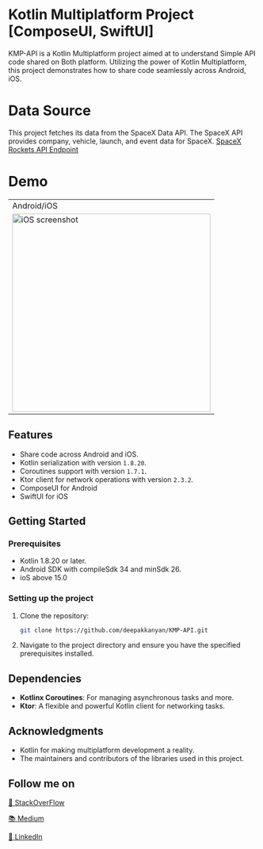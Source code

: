 # Kotlin Multiplatform Project [ComposeUI, SwiftUI]

KMP-API is a Kotlin Multiplatform project aimed at to understand Simple API code shared on Both platform. 
Utilizing the power of Kotlin Multiplatform, this project demonstrates how to share code seamlessly across Android, iOS.

# Data Source

This project fetches its data from the SpaceX Data API. The SpaceX API provides company, vehicle, launch, and event data for SpaceX.
[SpaceX Rockets API Endpoint](https://docs.spacexdata.com/)

# Demo
<table>
  <tr>
    <td>Android/iOS</td>
  </tr>
  <tr>
    <td valign="top"><img src="https://github.com/deepakkanyan/KMP-API/blob/master/images/Untitled_Project_V1.gif" alt="iOS screenshot" width="400"/></td>
  </tr>
 </table>

## Features

- Share code across Android and iOS.
- Kotlin serialization with version `1.8.20`.
- Coroutines support with version `1.7.1`.
- Ktor client for network operations with version `2.3.2`.
- ComposeUI for Android
- SwiftUI for iOS

## Getting Started

### Prerequisites

- Kotlin 1.8.20 or later.
- Android SDK with compileSdk 34 and minSdk 26.
- ioS above 15.0

### Setting up the project

1. Clone the repository:

   ```bash
   git clone https://github.com/deepakkanyan/KMP-API.git
   ```

2. Navigate to the project directory and ensure you have the specified prerequisites installed.

## Dependencies

- **Kotlinx Coroutines**: For managing asynchronous tasks and more.
- **Ktor**: A flexible and powerful Kotlin client for networking tasks.

## Acknowledgments

- Kotlin for making multiplatform development a reality.
- The maintainers and contributors of the libraries used in this project.

## Follow me on

[🤖 StackOverFlow](https://stackoverflow.com/users/3995941/deepak-ror)   

[📚 Medium](https://medium.com/@deepak.kanyan.07)    

[📱 LinkedIn](https://www.linkedin.com/in/deepak-k-1611629a/)  

